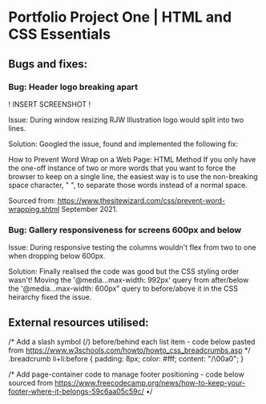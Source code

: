 # Portfolio Project One | HTML and CSS Essentials

## Bugs and fixes:

### Bug: Header logo breaking apart

! INSERT SCREENSHOT !

Issue: During window resizing RJW Illustration logo would split into two lines. 

Solution: Googled the issue, found and implemented the following fix:

How to Prevent Word Wrap on a Web Page: HTML Method
If you only have the one-off instance of two or more words that you want to force the browser to keep on a single line, the easiest way is to use the non-breaking space character, "&nbsp;", to separate those words instead of a normal space.

Sourced from: https://www.thesitewizard.com/css/prevent-word-wrapping.shtml September 2021.

### Bug: Gallery responsiveness for screens 600px and below

Issue: During responsive testing the columns wouldn't flex from two to one when dropping below 600px.

Solution: Finally realised the code was good but the CSS styling order wasn't! Moving the '@media...max-width: 992px' query from after/below the '@media...max-width: 600px" query to before/above it in the CSS heirarchy fixed the issue.

## External resources utilised:

/* Add a slash symbol (/) before/behind each list item - code below pasted from https://www.w3schools.com/howto/howto_css_breadcrumbs.asp */
.breadcrumb li+li:before {
    padding: 8px;
    color: #fff;
    content: "/\00a0";
  }

/* Add page-container code to manage footer positioning - code below sourced from https://www.freecodecamp.org/news/how-to-keep-your-footer-where-it-belongs-59c6aa05c59c/ •/


